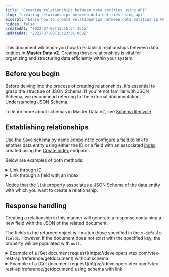 ```yaml
---
title: "Creating relationships between data entities using API"
slug: "creating-relationships-between-data-entities-using-api"
excerpt: "Learn how to create relationships between data entities in Master Data v2."
hidden: false
createdAt: "2022-07-05T15:15:24.161Z"
updatedAt: "2022-07-05T15:23:31.068Z"
---
```


This document will teach you how to establish relationships between data entities in **Master Data v2**. Creating these relationships is vital for organizing and structuring data efficiently within your system.

## Before you begin

Before delving into the process of creating relationships, it's essential to grasp the structure of JSON Schema. If you're not familiar with JSON Schema, we recommend referring to the external documentation, [Understanding JSON Schema](https://json-schema.org/understanding-json-schema).

To learn more about schemas in Master Data v2, see [Schema lifecycle](https://developers.vtex.com/docs/guides/master-data-schema-lifecycle).

## Establishing relationships

Use the [Save schema by name](https://developers.vtex.com/docs/api-reference/master-data-api-v2#put-/api/dataentities/-dataEntityName-/schemas/-schemaName-) ednpoint to configure a field to link to another data entity using either the ID or a field with an associated [index](https://developers.vtex.com/docs/guides/master-data-components#index) created using the [Create index](https://developers.vtex.com/docs/api-reference/master-data-api-v2#put-/api/dataentities/-dataEntityName-/indices) endpoint.

Below are examples of both methods:

<details>
<summary>Link through ID</summary>

```json
{
	"properties": {
		"clientEmail": { "type": "string" },
		"address": {
			"type": "string",
			"link": "https://vtexaccount.vtexcommercestable.com.br/api/dataentities/address/schemas/address-schema-v1"
		}
	}
}
```

</details>

<details>
<summary>Link through a field with an index</summary>

```json
{
	"properties": {
		"clientEmail": { "type": "string" },
		"addressName": {
			"type": "string",
			"link": "https://vtexaccount.vtexcommercestable.com.br/api/dataentities/address/schemas/address-schema-v1",
			"linked_field": "addressName"
		}
	}
}
```

</details>

Notice that the `link` property associates a JSON Schema of the data entity with which you want to create a relationship.

## Response handling

Creating a relationship in this manner will generate a response containing a new field with the JSON of the related document. 

The fields in the returned object will match those specified in the `v-default-fields`. However, if the document does not exist with the specified key, the property will be populated with `null`.

<details>
<summary>Example of a [Get document request](https://developers.vtex.com/vtex-rest-api/reference/getdocument) without schema</summary>

**PATH:** `/api/dataentities/client/documents/{id}`

```json
{
	"clientEmail": "vtext@mail.com",
	"address": "1"
}
```

</details>

<details>
<summary>Example of a [Get document request](https://developers.vtex.com/vtex-rest-api/reference/getdocument) using schema with link</summary>

**PATH:** `/api/dataentities/client/documents/{id}`

```json
{
	"clientEmail": "vtext@mail.com",
	"address": "1"
	"address_linked": {
		"id": "1"
		"city": "Rio de Janeiro"
	}
}
```

</details>
